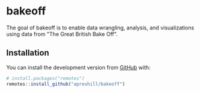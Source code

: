 
<!-- README.md is generated from README.Rmd. Please edit that file -->
bakeoff
=======

The goal of bakeoff is to enable data wrangling, analysis, and visualizations using data from "The Great British Bake Off".

Installation
------------

<!--You can install the released version of bakeoff from [CRAN](https://CRAN.R-project.org) with:

``` r
install.packages("bakeoff")
```
-->
You can install the development version from [GitHub](https://github.com/) with:

``` r
# install.packages("remotes")
remotes::install_github("apreshill/bakeoff")
```
